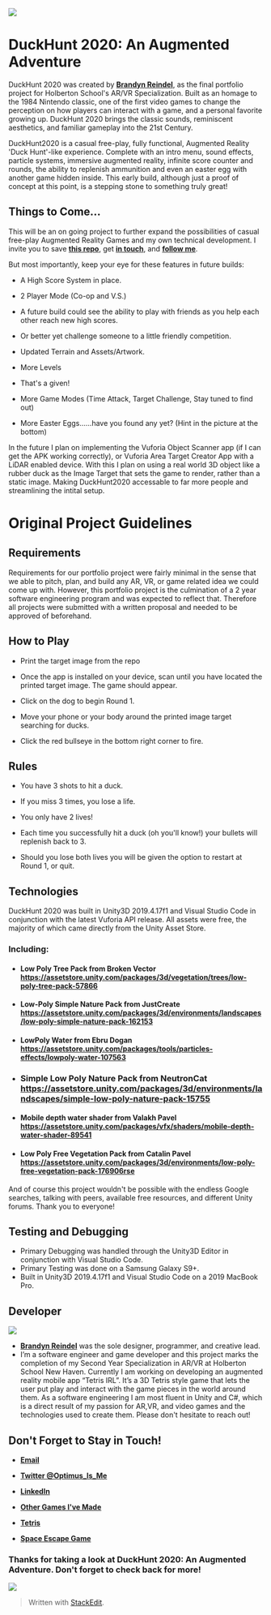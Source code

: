 ![](https://i.imgur.com/G9I23IT.jpg)

# DuckHunt 2020: An Augmented Adventure

DuckHunt 2020 was created by **[Brandyn Reindel](https://www.linkedin.com/in/brandyn-reindel-372b57102/)**, as the final portfolio project for Holberton School's AR/VR Specialization. Built as an homage to the 1984 Nintendo classic, one of the first video games to change the perception on how players can interact with a game, and a personal favorite growing up. DuckHunt 2020 brings the classic sounds, reminiscent aesthetics, and familiar gameplay into the 21st Century.

  

DuckHunt2020 is a casual free-play, fully functional, Augmented Reality 'Duck Hunt'-like experience. Complete with an intro menu, sound effects, particle systems, immersive augmented reality, infinite score counter and rounds, the ability to replenish ammunition and even an easter egg with another game hidden inside. This early build, although just a proof of concept at this point, is a stepping stone to something truly great!

  

## Things to Come...

This will be an on going project to further expand the possibilities of casual free-play Augmented Reality Games and my own technical development. I invite you to save **[this repo](https://github.com/BrandynR/DuckHunt2020-AnARAdventure)**, get **[in touch](https://www.linkedin.com/in/brandyn-reindel-372b57102/)**, and **[follow me](https://twitter.com/Optimus_is_Me)**.

  

But most importantly, keep your eye for these features in future builds:

  

- A High Score System in place.

- 2 Player Mode (Co-op and V.S.)

- A future build could see the ability to play with friends as you help each other reach new high scores.

- Or better yet challenge someone to a little friendly competition.

- Updated Terrain and Assets/Artwork.

- More Levels

- That's a given!

- More Game Modes (Time Attack, Target Challenge, Stay tuned to find out)

- More Easter Eggs......have you found any yet?
(Hint in the picture at the bottom)

In the future I plan on implementing the Vuforia Object Scanner app (if I can get the APK working correctly), or Vuforia Area Target Creator App with a LiDAR enabled device. With this I plan on using a real world 3D object like a rubber duck as the Image Target that sets the game to render, rather than a static image. Making DuckHunt2020 accessable to far more people and streamlining the intital setup.

  

# Original Project Guidelines

  

## Requirements

  

Requirements for our portfolio project were fairly minimal in the sense that we able to pitch, plan, and build any AR, VR, or game related idea we could come up with. However, this portfolio project is the culmination of a 2 year software engineering program and was expected to reflect that. Therefore all projects were submitted with a written proposal and needed to be approved of beforehand.

  

## How to Play

- Print the target image from the repo

- Once the app is installed on your device, scan until you have located the printed target image. The game should appear.

- Click on the dog to begin Round 1.

- Move your phone or your body around the printed image target searching for ducks.

- Click the red bullseye in the bottom right corner to fire.

## Rules

- You have 3 shots to hit a duck.

- If you miss 3 times, you lose a life.

- You only have 2 lives!

- Each time you successfully hit a duck (oh you'll know!) your bullets will replenish back to 3.

- Should you lose both lives you will be given the option to restart at Round 1, or quit.

  

## Technologies

DuckHunt 2020 was built in Unity3D 2019.4.17f1 and Visual Studio Code in conjunction with the latest Vuforia API release. All assets were free, the majority of which came directly from the Unity Asset Store.

### Including:

- #### Low Poly Tree Pack from Broken Vector https://assetstore.unity.com/packages/3d/vegetation/trees/low-poly-tree-pack-57866

- #### Low-Poly Simple Nature Pack from JustCreate https://assetstore.unity.com/packages/3d/environments/landscapes/low-poly-simple-nature-pack-162153

- #### LowPoly Water from Ebru Dogan https://assetstore.unity.com/packages/tools/particles-effects/lowpoly-water-107563

- ### Simple Low Poly Nature Pack from NeutronCat https://assetstore.unity.com/packages/3d/environments/landscapes/simple-low-poly-nature-pack-15755

- #### Mobile depth water shader from Valakh Pavel https://assetstore.unity.com/packages/vfx/shaders/mobile-depth-water-shader-89541

- #### Low Poly Free Vegetation Pack from Catalin Pavel https://assetstore.unity.com/packages/3d/environments/low-poly-free-vegetation-pack-176906rse

And of course this project wouldn't be possible with the endless Google searches, talking with peers, available free resources, and different Unity forums. Thank you to everyone!

  
## Testing and Debugging
- Primary Debugging was handled through the Unity3D Editor in conjunction with Visual Studio Code.
- Primary Testing was done on a Samsung Galaxy S9+.
- Built in Unity3D 2019.4.17f1 and Visual Studio Code
on a 2019 MacBook Pro.

## Developer
![](https://i.imgur.com/Unn435I.png)
- **[Brandyn Reindel](https://www.linkedin.com/in/brandyn-reindel-372b57102/)** was the sole designer, programmer, and creative lead.
- I’m a software engineer and game developer and this project marks the completion of my Second Year Specialization in AR/VR at Holberton School New Haven. Currently I am working on developing an augmented reality mobile app “Tetris IRL”. It’s a 3D Tetris style game that lets the user put play and interact with the game pieces in the world around them. As a software engineering I am most fluent in Unity and C#, which is a direct result of my passion for AR,VR, and video games and the technologies used to create them. Please don't hesitate to reach out!

## Don't Forget to Stay in Touch!

- **[Email](brandyn.reindel@gmail.com)**
- **[Twitter @Optimus_Is_Me](https://twitter.com/Optimus_is_Me)**

- **[LinkedIn](https://www.linkedin.com/in/brandyn-reindel-372b57102/)**

- **[Other Games I've Made](https://sharemygame.com/@BrandynR)**

- **[Tetris](https://sharemygame.com/@BrandynR/2d-clone-tetris)**

- **[Space Escape Game](https://github.com/BrandynR/Space_Escape)**



### Thanks for taking a look at DuckHunt 2020: An Augmented Adventure. Don't forget to check back for more!
![](https://i.imgur.com/KiqwRYe.jpg)

  
  

> Written with [StackEdit](https://stackedit.io/).